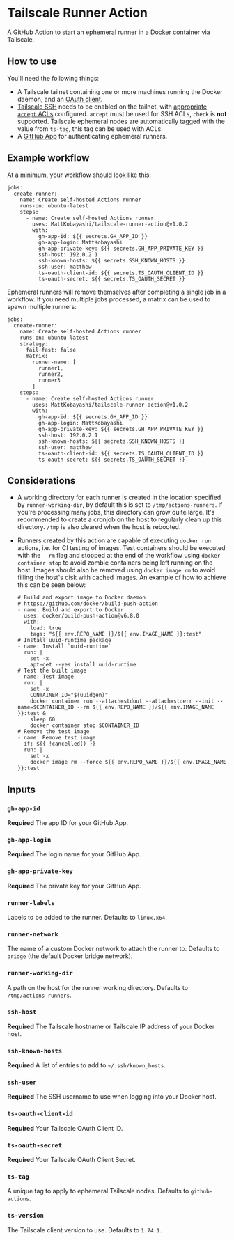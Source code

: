 # Tailscale Runner Action
 A GitHub Action to start an ephemeral runner in a Docker container via Tailscale.

## How to use

You'll need the following things:

- A Tailscale tailnet containing one or more machines running the Docker daemon, and an [OAuth client](https://tailscale.com/kb/1215/oauth-clients#setting-up-an-oauth-client).
- [Tailscale SSH](https://tailscale.com/kb/1193/tailscale-ssh) needs to be enabled on the tailnet, with [appropriate `accept` ACLs](https://tailscale.com/kb/1193/tailscale-ssh#action) configured. `accept` must be used for SSH ACLs, `check` is **not** supported. Tailscale ephemeral nodes are automatically tagged with the value from `ts-tag`, this tag can be used with ACLs.
- A [GitHub App](https://docs.github.com/en/actions/hosting-your-own-runners/managing-self-hosted-runners-with-actions-runner-controller/authenticating-to-the-github-api#authenticating-arc-with-a-github-app) for authenticating ephemeral runners.

## Example workflow

At a minimum, your workflow should look like this:

```
jobs:
  create-runner:
    name: Create self-hosted Actions runner
    runs-on: ubuntu-latest
    steps:
      - name: Create self-hosted Actions runner
        uses: MattKobayashi/tailscale-runner-action@v1.0.2
        with:
          gh-app-id: ${{ secrets.GH_APP_ID }}
          gh-app-login: MattKobayashi
          gh-app-private-key: ${{ secrets.GH_APP_PRIVATE_KEY }}
          ssh-host: 192.0.2.1
          ssh-known-hosts: ${{ secrets.SSH_KNOWN_HOSTS }}
          ssh-user: matthew
          ts-oauth-client-id: ${{ secrets.TS_OAUTH_CLIENT_ID }}
          ts-oauth-secret: ${{ secrets.TS_OAUTH_SECRET }}
```

Ephemeral runners will remove themselves after completing a single job in a workflow. If you need multiple jobs processed, a matrix can be used to spawn multiple runners:

```
jobs:
  create-runner:
    name: Create self-hosted Actions runner
    runs-on: ubuntu-latest
    strategy:
      fail-fast: false
      matrix:
        runner-name: [
          runner1,
          runner2,
          runner3
        ]
    steps:
      - name: Create self-hosted Actions runner
        uses: MattKobayashi/tailscale-runner-action@v1.0.2
        with:
          gh-app-id: ${{ secrets.GH_APP_ID }}
          gh-app-login: MattKobayashi
          gh-app-private-key: ${{ secrets.GH_APP_PRIVATE_KEY }}
          ssh-host: 192.0.2.1
          ssh-known-hosts: ${{ secrets.SSH_KNOWN_HOSTS }}
          ssh-user: matthew
          ts-oauth-client-id: ${{ secrets.TS_OAUTH_CLIENT_ID }}
          ts-oauth-secret: ${{ secrets.TS_OAUTH_SECRET }}
```

## Considerations

- A working directory for each runner is created in the location specified by `runner-working-dir`, by default this is set to `/tmp/actions-runners`. If you're processing many jobs, this directory can grow quite large. It's recommended to create a cronjob on the host to regularly clean up this directory. `/tmp` is also cleared when the host is rebooted.
- Runners created by this action are capable of executing `docker run` actions, i.e. for CI testing of images. Test containers should be executed with the `--rm` flag and stopped at the end of the workflow using `docker container stop` to avoid zombie containers being left running on the host. Images should also be removed using `docker image rm` to avoid filling the host's disk with cached images. An example of how to achieve this can be seen below:

	```
	# Build and export image to Docker daemon
	# https://github.com/docker/build-push-action
	- name: Build and export to Docker
	  uses: docker/build-push-action@v6.8.0
	  with:
	    load: true
	    tags: "${{ env.REPO_NAME }}/${{ env.IMAGE_NAME }}:test"
	# Install uuid-runtime package
	- name: Install `uuid-runtime`
	  run: |
	    set -x
	    apt-get --yes install uuid-runtime
	# Test the built image
	- name: Test image
	  run: |
	    set -x
	    CONTAINER_ID="$(uuidgen)"
	    docker container run --attach=stdout --attach=stderr --init --name=$CONTAINER_ID --rm ${{ env.REPO_NAME }}/${{ env.IMAGE_NAME }}:test &
	    sleep 60
	    docker container stop $CONTAINER_ID
	# Remove the test image
	- name: Remove test image
	  if: ${{ !cancelled() }}
	  run: |
	    set -x
	    docker image rm --force ${{ env.REPO_NAME }}/${{ env.IMAGE_NAME }}:test
	```

## Inputs

### `gh-app-id`

**Required** The app ID for your GitHub App.

### `gh-app-login`

**Required** The login name for your GitHub App.

### `gh-app-private-key`

**Required** The private key for your GitHub App.

### `runner-labels`

Labels to be added to the runner. Defaults to `linux,x64`.

### `runner-network`

The name of a custom Docker network to attach the runner to. Defaults to `bridge` (the default Docker bridge network).

### `runner-working-dir`

A path on the host for the runner working directory. Defaults to `/tmp/actions-runners`.

### `ssh-host`

**Required** The Tailscale hostname or Tailscale IP address of your Docker host.

### `ssh-known-hosts`

**Required** A list of entries to add to `~/.ssh/known_hosts`.

### `ssh-user`

**Required** The SSH username to use when logging into your Docker host.

### `ts-oauth-client-id`

**Required** Your Tailscale OAuth Client ID.

### `ts-oauth-secret`

**Required** Your Tailscale OAuth Client Secret.

### `ts-tag`

A unique tag to apply to ephemeral Tailscale nodes. Defaults to `github-actions`.

### `ts-version`

The Tailscale client version to use. Defaults to `1.74.1`.
